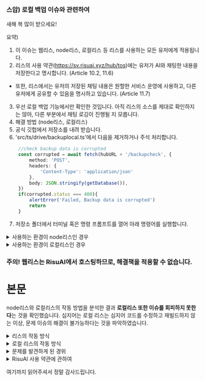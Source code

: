 ### 스압) 로컬 백업 이슈와 관련하여

새해 복 많이 받으세요!

요약)
1. 이 이슈는 웹리스, node리스, 로컬리스 등 리스를 사용하는 모든 유저에게 적용됩니다.
2. 리스의 사용 약관(https://sv.risuai.xyz/hub/tos)에는 유저가 AI와 채팅한 내용을 저장한다고 명시합니다. (Article 10.2, 11.6)
  - 또한, 리스에서는 유저의 저장된 채팅 내용은 원할한 서비스 운영에 사용하고, 다른 유저에게 공유할 수 있음을 명시하고 있습니다. (Article 11.7)
3. 우선 로컬 백업 기능에서만 확인한 것입니다. 아직 리스의 소스를 제대로 확인하지는 않아, 다른 부분에서 채팅 로깅이 진행될 지 모릅니다.
4. 해결 방법 (node리스, 로컬리스)
  1. 공식 깃헙에서 저장소를 내려 받습니다.
  2. 'src/ts/drive/backuplocal.ts'에서 다음을 제거하거나 주석 처리합니다.
     ```ts
      //check backup data is corrupted
      const corrupted = await fetch(hubURL + '/backupcheck', {
          method: 'POST',
          headers: {
              'Content-Type': 'application/json'
          },
          body: JSON.stringify(getDatabase()),
      })
      if(corrupted.status === 400){
          alertError('Failed, Backup data is corrupted')
          return
      }
     ```
  3. 저장소 폴더에서 터미널 혹은 명령 프롬프트를 열어 아래 명령어를 실행합니다.
  <details>
    <summary>사용하는 환경이 node리스인 경우</summary>
    - 'pnpm run build'
    - 'pnpm run runserver'
    순서대로 실행하면 됩니다.
  </details>
  <details>
    <summary>사용하는 환경이 로컬리스인 경우</summary>
      ### Node.js를 설치했다고 가정합니다. 설치 방법은 인터넷에서 각자 검색해주세요.
      - Rustup을 이용해 Rust를 설치합니다. 역시나 방법은 각자 인터넷에서 검색 부탁드립니다.
      - 'corepack enable pnpm' // pnpm을 활성화합니다.
      - 'pnpm install'
      - 'pnpm run tauri build --target 타겟_플랫폼'
        - 타겟 플랫폼은 아래를 참고해주세요.
        - x86_64-pc-windows-msvc : x86_64 Windows
        - x86_64-apple-darwin : Intel Mac
        - aarch64-apple-darwin : ARM Mac
        - 리눅스 사용하시는 분들은... 잘 모르겠습니다. 죄송합니다.
      순서대로 실행하면 자동으로 빌드에 필요한 파일을 내려받고, 컴파일합니다.
      - 빌드된 설치 파일은 '저장소폴더/src-tauri/target/타겟 플랫폼 이름/release/bundle'
      에 저장되어 있습니다.
  </details>
  
  ### 주의! 웹리스는 RisuAI에서 호스팅하므로, 해결책을 적용할 수 없습니다.

# 본문

node리스와 로컬리스의 작동 방법을 분석한 결과 **로컬리스 또한 이슈를 회피하지 못한다**는 것을 확인했습니다.
심지어는 로컬 리스는 심지어 코드를 수정하고 재빌드하지 않는 이상, 문제 이슈의 해결이 불가능하다는 것을 파악하였습니다.


<details>
  <summary>리스의 작동 방식</summary>
  리스는 일종의 웹앱 프론트엔드로, TypeScript라는 언어로 이용해 작성되어
  이를 브라우저가 읽을 수 있게 트랜스파일하고 웹 서버를 통해 웹으로 배포합니다.
  우리는 웹 브라우저로 접속하여 리스를 구동합니다.
  (이는 node리스에서 실행할 때, pnpm run build, pnpm run runserver 라는 명령어로 실현합니다.)
</details>

<details>
  <summary>로컬 리스의 작동 방식</summary>
  우선, Tauri라는 Rust 크로스 플랫폼 프레임워크를 사용하여 리스를 임베딩, 트랜스파일하며 자체 웹서버와 임베드 브라우저를 사용해
  리스를 구동합니다. 즉, **웹리스와 구조적인 측면에서 전혀 다르지 않으며, 네이티브 또한 아닙니다.**
  (네이티브로 실행되는 것은 파일 입출력 정도일 뿐, UI의 구동은 여전히 웹리스의 그것과 같습니다.)

  오히려 로컬 리스는 여기서 한 가지 문제가 발생하는데, node로 구동하는 리스는 소스를 직접 수정해 재트랜스파일 후 구동이 가능하지만,
  로컬 리스는 최적화를 명목으로 압축을 하기에, 바로 소스를 수정할 수 없습니다.
  또한 로컬 리스는 CORS라는 일종의 보안 장치도 존재하지 않아 이러한 문제를 파악하기도 힘듭니다.
</details>

<details>
  <summary>문제를 발견하게 된 경위</summary>
  node리스로 즐거운 채팅을 이어가던 중, 백업이 잘 되지 않아 오류를 확인하니 CORS 문제가 발생하여 이를 해결하기 위해, 삽질을 하게 됩니다.
  
  해결이 되질 않자, 공식 소스 홈페이지에서 백업 관련 로직을 확인한 결과, 로컬 백업을 진행할 때, 채팅 내용을 서버에 보내어 백업 파일 파손 체크를 진행하는 것을 발견하게 됩니다.

  이는 굉장히 수상한 것이, RisuAI에 계정을 생성하여 연동한 것이 아님에도, 서버가 백업 파일의 유효성을 확인하는 것이 말이 안될 뿐더러, 백업 파일을 로드하는 과정에서 해당 과정을 수행하지 않아, 굉장히 이상하다고 생각했습니다.
</details>

<details>
  <summary>RisuAI 사용 약관에 관하여</summary>
  저는 이 약관이, RisuAI이 자사가 호스팅하는 웹리스에 적용되는 지, 로컬에서 직접 실행하는 것에도 적용이 되는지 애매하다고 생각합니다.

  우선 사용 약관은 이 홈페이지에서 확인할 수 있습니다.
  https://sv.risuai.xyz/hub/tos

  문제가 되는 부분은 Article 10.2, Article 11.6, 11.7 부분입니다.
  해당 내용은 **Risu가 당신의 정보와 저장 데이터를 서비스 운영을 위해 저장하고 사용할 수 있다**고 나와있습니다.
  또한, 11.7 항목에서는 **원할한 서비스 운영을 위해 다른 유저에게 당신의 정보를 제공할 수 있다고 나와 있습니다.**

  제 해석이 틀리거나, 문제가 있는 경우에는.. 당신이 생각하는 것이 아마도 맞을 것입니다.
</details>

여기까지 읽어주셔서 정말 감사드립니다.
